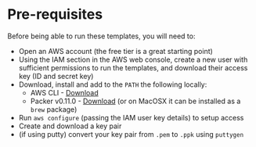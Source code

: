 # Pre-requisites

Before being able to run these templates, you will need to:

* Open an AWS account (the free tier is a great starting point)
* Using the IAM section in the AWS web console, create a new user with sufficient permissions to run the templates, and download their access key (ID and secret key)
* Download, install and add to the `PATH` the following locally:
    * AWS CLI - [Download](http://docs.aws.amazon.com/cli/latest/userguide/installing.html#install-msi-on-windows)
    * Packer v0.11.0 - [Download](https://www.packer.io/downloads.html) (or on MacOSX it can be installed as a `brew` package)
* Run `aws configure` (passing the IAM user key details) to setup access
* Create and download a key pair
* (if using putty) convert your key pair from `.pem` to `.ppk` using `puttygen`